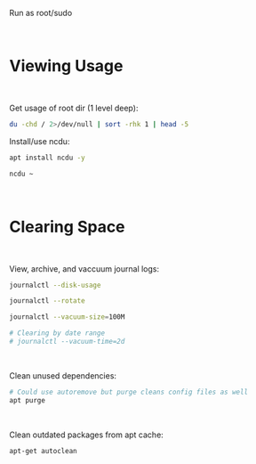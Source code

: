 Run as root/sudo

<br/>

# Viewing Usage

<br/>

Get usage of root dir (1 level deep): 
```bash
du -chd / 2>/dev/null | sort -rhk 1 | head -5
```

Install/use ncdu:
```bash
apt install ncdu -y
```
```bash
ncdu ~
```

<br/>

# Clearing Space

<br />

View, archive, and vaccuum journal logs:
```bash
journalctl --disk-usage
```
```bash
journalctl --rotate
```
```bash
journalctl --vacuum-size=100M

# Clearing by date range
# journalctl --vacuum-time=2d
```

<br/>

Clean unused dependencies:
```bash
# Could use autoremove but purge cleans config files as well
apt purge
```

<br/>

Clean outdated packages from apt cache:
```bash
apt-get autoclean
```

<br/>


